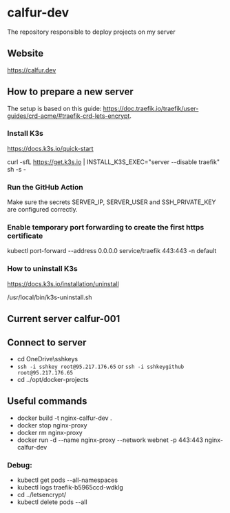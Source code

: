 # calfur-dev

The repository responsible to deploy projects on my server

## Website

https://calfur.dev

## How to prepare a new server

The setup is based on this guide: https://doc.traefik.io/traefik/user-guides/crd-acme/#traefik-crd-lets-encrypt.

### Install K3s

https://docs.k3s.io/quick-start

curl -sfL https://get.k3s.io | INSTALL_K3S_EXEC="server --disable traefik" sh -s -

### Run the GitHub Action

Make sure the secrets SERVER_IP, SERVER_USER and SSH_PRIVATE_KEY are configured correctly.

### Enable temporary port forwarding to create the first https certificate

kubectl port-forward --address 0.0.0.0 service/traefik 443:443 -n default

### How to uninstall K3s

https://docs.k3s.io/installation/uninstall

/usr/local/bin/k3s-uninstall.sh

## Current server calfur-001

## Connect to server

-   cd OneDrive\sshkeys
-   `ssh -i sshkey root@95.217.176.65` or `ssh -i sshkeygithub root@95.217.176.65`
-   cd ../opt/docker-projects

## Useful commands

- docker build -t nginx-calfur-dev .
- docker stop nginx-proxy
- docker rm nginx-proxy
- docker run -d --name nginx-proxy --network webnet -p 443:443 nginx-calfur-dev

### Debug:

-   kubectl get pods --all-namespaces
-   kubectl logs traefik-b5965ccd-wdklg
-   cd ../letsencrypt/
-   kubectl delete pods --all
